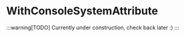 ﻿
# WithConsoleSystemAttribute

:::warning[TODO]
Currently under construction, check back later :)
:::

